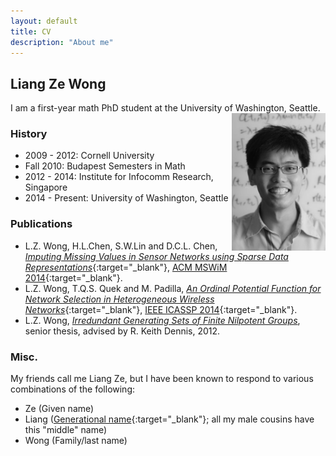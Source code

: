 ```yaml
---
layout: default
title: CV
description: "About me"
---
```


## Liang Ze Wong

I am a first-year math PhD student at the University of Washington, Seattle. <img align="right" src="/images/photo.jpg" width="150" />

### History

- 2009 - 2012: Cornell University
- Fall 2010: Budapest Semesters in Math
- 2012 - 2014: Institute for Infocomm Research, Singapore
- 2014 - Present: University of Washington, Seattle

### Publications

- L.Z. Wong, H.L.Chen, S.W.Lin and D.C.L. Chen, [*Imputing Missing Values in Sensor Networks using Sparse Data Representations*](http://dx.doi.org/10.1145/2641798.2641816){:target="_blank"}, [ACM MSWiM 2014](http://mswimconf.com/2014/){:target="_blank"}.
- L.Z. Wong, T.Q.S. Quek and M. Padilla, [*An Ordinal Potential Function for Network Selection in Heterogeneous Wireless Networks*](http://dx.doi.org/10.1109/ICASSP.2014.6854780){:target="_blank"}, [IEEE ICASSP 2014](http://www.icassp2014.org/home.html){:target="_blank"}.
- L.Z. Wong, [*Irredundant Generating Sets of Finite Nilpotent Groups*](http://www.math.cornell.edu/files/Research/SeniorTheses/wongLiangThesis.pdf),  senior thesis, advised by R. Keith Dennis, 2012.

### Misc.
My friends call me Liang Ze, but I have been known to respond to various combinations of the following:

- Ze (Given name)
- Liang ([Generational name](http://en.wikipedia.org/wiki/Generation_name){:target="_blank"}; all my male cousins have this "middle" name)
- Wong (Family/last name)

